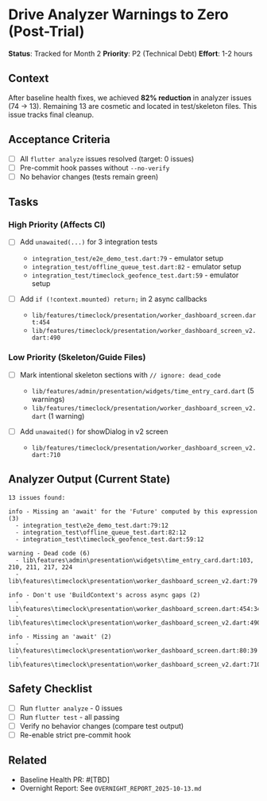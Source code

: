 # Drive Analyzer Warnings to Zero (Post-Trial)

**Status**: Tracked for Month 2
**Priority**: P2 (Technical Debt)
**Effort**: 1-2 hours

## Context

After baseline health fixes, we achieved **82% reduction** in analyzer issues (74 → 13). Remaining 13 are cosmetic and located in test/skeleton files. This issue tracks final cleanup.

## Acceptance Criteria

- [ ] All `flutter analyze` issues resolved (target: 0 issues)
- [ ] Pre-commit hook passes without `--no-verify`
- [ ] No behavior changes (tests remain green)

## Tasks

### High Priority (Affects CI)
- [ ] Add `unawaited(...)` for 3 integration tests
  - `integration_test/e2e_demo_test.dart:79` - emulator setup
  - `integration_test/offline_queue_test.dart:82` - emulator setup
  - `integration_test/timeclock_geofence_test.dart:59` - emulator setup

- [ ] Add `if (!context.mounted) return;` in 2 async callbacks
  - `lib/features/timeclock/presentation/worker_dashboard_screen.dart:454`
  - `lib/features/timeclock/presentation/worker_dashboard_screen_v2.dart:490`

### Low Priority (Skeleton/Guide Files)
- [ ] Mark intentional skeleton sections with `// ignore: dead_code`
  - `lib/features/admin/presentation/widgets/time_entry_card.dart` (5 warnings)
  - `lib/features/timeclock/presentation/worker_dashboard_screen_v2.dart` (1 warning)

- [ ] Add `unawaited()` for showDialog in v2 screen
  - `lib/features/timeclock/presentation/worker_dashboard_screen_v2.dart:710`

## Analyzer Output (Current State)

```
13 issues found:

info - Missing an 'await' for the 'Future' computed by this expression (3)
  - integration_test\e2e_demo_test.dart:79:12
  - integration_test\offline_queue_test.dart:82:12
  - integration_test\timeclock_geofence_test.dart:59:12

warning - Dead code (6)
  - lib\features\admin\presentation\widgets\time_entry_card.dart:103, 210, 211, 217, 224
  - lib\features\timeclock\presentation\worker_dashboard_screen_v2.dart:79

info - Don't use 'BuildContext's across async gaps (2)
  - lib\features\timeclock\presentation\worker_dashboard_screen.dart:454:34
  - lib\features\timeclock\presentation\worker_dashboard_screen_v2.dart:490:11

info - Missing an 'await' (2)
  - lib\features\timeclock\presentation\worker_dashboard_screen.dart:80:39
  - lib\features\timeclock\presentation\worker_dashboard_screen_v2.dart:710:5
```

## Safety Checklist

- [ ] Run `flutter analyze` - 0 issues
- [ ] Run `flutter test` - all passing
- [ ] Verify no behavior changes (compare test output)
- [ ] Re-enable strict pre-commit hook

## Related

- Baseline Health PR: #[TBD]
- Overnight Report: See `OVERNIGHT_REPORT_2025-10-13.md`
